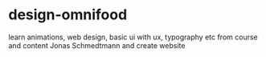 # design-omnifood
learn animations, web design, basic ui with ux, typography etc from course and content Jonas Schmedtmann and create website
